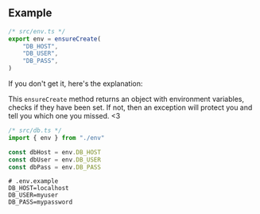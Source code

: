 ## Example

```typescript
/* src/env.ts */
export env = ensureCreate(
    "DB_HOST",
    "DB_USER",
    "DB_PASS",
)
```
If you don't get it, here's the explanation:

This `ensureCreate` method returns an object with environment variables, checks if they have been set. If not, then an exception will protect you and tell you which one you missed. <3

```typescript
/* src/db.ts */
import { env } from "./env"

const dbHost = env.DB_HOST
const dbUser = env.DB_USER
const dbPass = env.DB_PASS
```

```properties
# .env.example
DB_HOST=localhost
DB_USER=myuser
DB_PASS=mypassword
```
